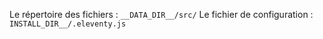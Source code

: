 Le répertoire des fichiers : `__DATA_DIR__/src/`
Le fichier de configuration : `INSTALL_DIR__/.eleventy.js`